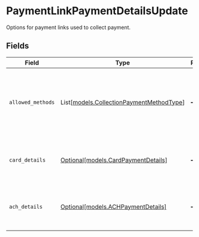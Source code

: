 # PaymentLinkPaymentDetailsUpdate

Options for payment links used to collect payment.


## Fields

| Field                                                                                | Type                                                                                 | Required                                                                             | Description                                                                          |
| ------------------------------------------------------------------------------------ | ------------------------------------------------------------------------------------ | ------------------------------------------------------------------------------------ | ------------------------------------------------------------------------------------ |
| `allowed_methods`                                                                    | List[[models.CollectionPaymentMethodType](../models/collectionpaymentmethodtype.md)] | :heavy_minus_sign:                                                                   | A list of payment methods that should be supported for this payment link.            |
| `card_details`                                                                       | [Optional[models.CardPaymentDetails]](../models/cardpaymentdetails.md)               | :heavy_minus_sign:                                                                   | Options for payment links used to collect a card payment.                            |
| `ach_details`                                                                        | [Optional[models.ACHPaymentDetails]](../models/achpaymentdetails.md)                 | :heavy_minus_sign:                                                                   | Options for payment links used to collect an ACH payment.                            |